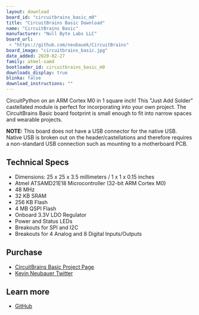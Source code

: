 ```yaml
---
layout: download
board_id: "circuitbrains_basic_m0"
title: "CircuitBrains Basic Download"
name: "CircuitBrains Basic"
manufacturer: "Null Byte Labs LLC"
board_url:
 - "https://github.com/neubauek/CircuitBrains"
board_image: "circuitbrains_basic.jpg"
date_added: 2020-02-27
family: atmel-samd
bootloader_id: circuitbrains_basic_m0
downloads_display: true
blinka: false
download_instructions: ""
---
```


CircuitPython on an ARM Cortex M0 in 1 square inch! This "Just Add Solder" castellated module is perfect for incorporating into your own project. The CircuitBrains Basic board footprint is small enough to fit into narrow spaces and wearable projects.

**NOTE:** This board does not have a USB connector for the native USB. Native USB is broken out on the header/castellations and therefore requires a non-standard USB connection such as mounting to a motherboard PCB.

## Technical Specs

- Dimensions: 25 x 25 x 3.5 millimeters / 1 x 1 x 0.15 inches
- Atmel ATSAMD21E18 Microcontroller (32-bit ARM Cortex M0)
- 48 MHz
- 32 KB SRAM
- 256 KB Flash
- 4 MB QSPI Flash
- Onboard 3.3V LDO Regulator
- Power and Status LEDs
- Breakouts for SPI and I2C
- Breakouts for 4 Analog and 8 Digital Inputs/Outputs

## Purchase

* [CircuitBrains Basic Project Page](https://kevinneubauer.com/portfolio/circuitbrains-basic/)
* [Kevin Neubauer Twitter](https://twitter.com/kevinneubauer)

## Learn more

* [GitHub](https://github.com/neubauek/CircuitBrains)
